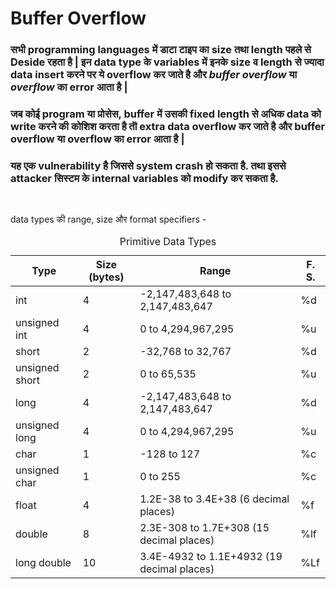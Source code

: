 # Buffer Overflow

### सभी programming languages में डाटा टाइप का size तथा length पहले से Deside  रहता है | इन data type के variables में इनके size व length से ज्यादा data insert करने पर ये overflow कर जाते है और *buffer overflow* या *overflow* का error आता है | 

### जब कोई program या प्रोसेस, buffer में उसकी fixed length से अधिक data को write करने की कोशिश करता है तॊ extra data overflow कर जाते है और buffer overflow या overflow का error आता है | 

### यह एक vulnerability है जिससे system crash हो सकता है. तथा इससे attacker सिस्टम के internal variables को modify कर सकता है.

<br>
<p>data types की range, size और format specifiers -</p>
<div class="table-responsive">
<table class="table table-bordered table-striped table-sm text-center">
<caption class="text-center">Primitive Data Types</caption>
<thead class="thead-dark">
<tr>
<th>Type</th>
<th>Size (bytes)</th>
<th>Range</th>
<th>F. S.</th>
</tr>
</thead>
<tbody>
<tr>
<td>int</td>
<td>4</td>
<td>-2,147,483,648 to 2,147,483,647</td>
<td>%d</td>
</tr>
<tr>
<td>unsigned int</td>
<td>4</td>
<td>0 to 4,294,967,295</td>
<td>%u</td>
</tr>
<tr>
<td>short</td>
<td>2</td>
<td>-32,768 to 32,767</td>
<td>%d</td>
</tr>
<tr>
<td>unsigned short</td>
<td>2</td>
<td>0 to 65,535</td>
<td>%u</td>
</tr>
<tr>
<td>long</td>
<td>4</td>
<td>-2,147,483,648 to 2,147,483,647</td>
<td>%d</td>
</tr>
<tr>
<td>unsigned long</td>
<td>4</td>
<td>0 to 4,294,967,295</td>
<td>%u</td>
</tr>
<tr>
<td>char</td>
<td>1</td>
<td>-128 to 127</td>
<td>%c</td>
</tr>
<tr>
<td>unsigned char</td>
<td>1</td>
<td>0 to 255</td>
<td>%c</td>
</tr>
<tr>
<td>float</td>
<td>4</td>
<td>1.2E-38 to 3.4E+38 (6 decimal places)</td>
<td>%f</td>
</tr>
<tr>
<td>double</td>
<td>8</td>
<td>2.3E-308 to 1.7E+308 (15 decimal places)</td>
<td>%lf</td>
</tr>
<tr>
<td>long double</td>
<td>10</td>
<td>3.4E-4932 to 1.1E+4932 (19 decimal places)</td>
<td>%Lf</td>
</tr>
</tbody>
</table>
